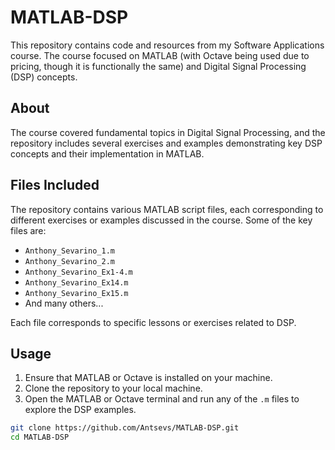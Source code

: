# MATLAB-DSP

This repository contains code and resources from my Software Applications course. The course focused on MATLAB (with Octave being used due to pricing, though it is functionally the same) and Digital Signal Processing (DSP) concepts.

## About

The course covered fundamental topics in Digital Signal Processing, and the repository includes several exercises and examples demonstrating key DSP concepts and their implementation in MATLAB.

## Files Included

The repository contains various MATLAB script files, each corresponding to different exercises or examples discussed in the course. Some of the key files are:

- `Anthony_Sevarino_1.m`
- `Anthony_Sevarino_2.m`
- `Anthony_Sevarino_Ex1-4.m`
- `Anthony_Sevarino_Ex14.m`
- `Anthony_Sevarino_Ex15.m`
- And many others...

Each file corresponds to specific lessons or exercises related to DSP.

## Usage

1. Ensure that MATLAB or Octave is installed on your machine.
2. Clone the repository to your local machine.
3. Open the MATLAB or Octave terminal and run any of the `.m` files to explore the DSP examples.

```bash
git clone https://github.com/Antsevs/MATLAB-DSP.git
cd MATLAB-DSP
